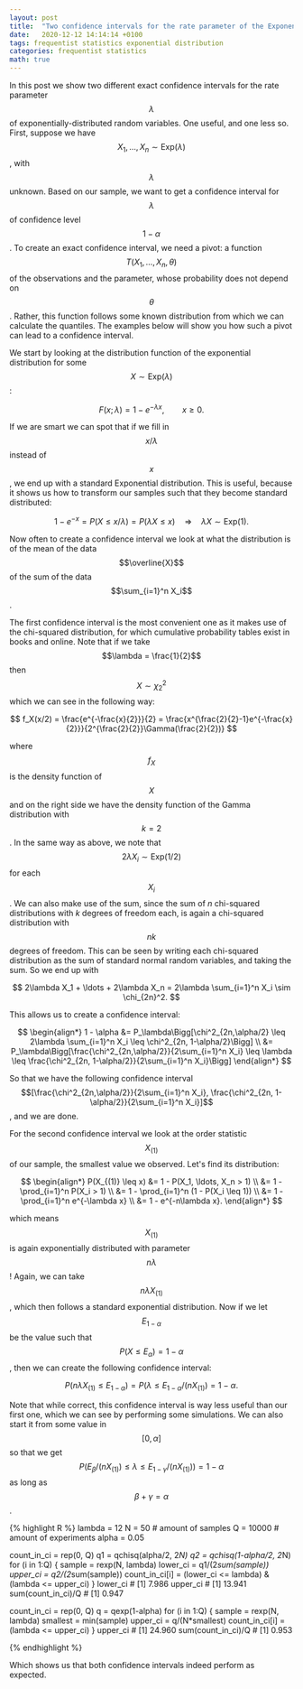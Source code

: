 ```yaml
---
layout: post
title:  "Two confidence intervals for the rate parameter of the Exponential distribution"
date:   2020-12-12 14:14:14 +0100
tags: frequentist statistics exponential distribution
categories: frequentist statistics
math: true
---
```


In this post we show two different exact confidence intervals for the rate parameter $$\lambda$$ of exponentially-distributed random variables. One useful, and one less so.
First, suppose we have $$X_1, \ldots, X_n \sim \text{Exp}(\lambda)$$, with $$\lambda$$ unknown. Based on our sample, we want to get a confidence interval for $$\lambda$$ of confidence level $$1-\alpha$$.
To create an exact confidence interval, we need a pivot: a function $$T(X_1, \ldots, X_n, \theta)$$ of the observations and the parameter, whose probability does not depend on $$\theta$$. Rather, this function follows some known distribution from which we can calculate the quantiles. The examples below will show you how such a pivot can lead to a confidence interval.

We start by looking at the distribution function of the exponential distribution for some $$X \sim \text{Exp}(\lambda)$$:

$$ 
F(x;\lambda) = 1 - e^{-\lambda x}, \qquad x \geq 0. 
$$

If we are smart we can spot that if we fill in $$x/\lambda$$ instead of $$x$$, we end up with a standard Exponential distribution. This is useful, because it shows us how to transform our samples such that they become standard distributed:

$$
1 - e^{-x} = P(X \leq x/\lambda) = P(\lambda X \leq x) \quad \Rightarrow \quad \lambda X \sim \text{Exp}(1).
$$

Now often to create a confidence interval we look at what the distribution is of the mean of the data $$\overline{X}$$ of the sum of the data $$\sum_{i=1}^n X_i$$. 

The first confidence interval is the most convenient one as it makes use of the chi-squared distribution, for which cumulative probability tables exist in books and online. Note that if we take $$\lambda = \frac{1}{2}$$ then $$X \sim \chi_2^2$$ which we can see in the following way:

$$ 
f_X(x/2) = \frac{e^{-\frac{x}{2}}}{2} = \frac{x^{\frac{2}{2}-1}e^{-\frac{x}{2}}}{2^{\frac{2}{2}}\Gamma(\frac{2}{2})}
$$

where $$f_X$$ is the density function of $$X$$ and on the right side we have the density function of the Gamma distribution with $$k = 2$$.
In the same way as above, we note that $$2\lambda X_i \sim \text{Exp}(1/2)$$ for each $$X_i$$. We can also make use of the sum, since the sum of $n$ chi-squared distributions with $k$ degrees of freedom each, is again a chi-squared distribution with $$nk$$ degrees of freedom. This can be seen by writing each chi-squared distribution as the sum of standard normal random variables, and taking the sum. So we end up with 

$$
2\lambda X_1 + \ldots + 2\lambda X_n = 2\lambda \sum_{i=1}^n X_i \sim \chi_{2n}^2.
$$

This allows us to create a confidence interval:

$$
\begin{align*} 
1 - \alpha &= P_\lambda\Bigg[\chi^2_{2n,\alpha/2} \leq 2\lambda \sum_{i=1}^n X_i \leq \chi^2_{2n, 1-\alpha/2}\Bigg] \\ &= P_\lambda\Bigg[\frac{\chi^2_{2n,\alpha/2}}{2\sum_{i=1}^n X_i} \leq \lambda  \leq \frac{\chi^2_{2n, 1-\alpha/2}}{2\sum_{i=1}^n X_i}\Bigg]
\end{align*}
$$

So that we have the following confidence interval $$[\frac{\chi^2_{2n,\alpha/2}}{2\sum_{i=1}^n X_i}, \frac{\chi^2_{2n, 1-\alpha/2}}{2\sum_{i=1}^n X_i}]$$, and we are done. 

For the second confidence interval we look at the order statistic $$X_{(1)}$$ of our sample, the smallest value we observed. Let's find its distribution:

$$ 
\begin{align*}
P(X_{(1)} \leq x) &= 1 - P(X_1, \ldots, X_n > 1) \\ &= 1 - \prod_{i=1}^n P(X_i > 1) \\ &= 1 - \prod_{i=1}^n (1 - P(X_i \leq 1)) \\ &= 1 - \prod_{i=1}^n e^{-\lambda x} \\ &= 1 - e^{-n\lambda x}.
\end{align*}
$$

which means $$X_{(1)}$$ is again exponentially distributed with parameter $$n\lambda$$! Again, we can take $$n\lambda X_{(1)}$$, which then follows a standard exponential distribution. Now if we let $$E_{1-\alpha}$$ be the value such that $$P(X \leq E_{\alpha}) = 1-\alpha$$, then we can create the following confidence interval: 

$$
P(n\lambda X_{(1)} \leq E_{1-\alpha}) = P(\lambda \leq E_{1-\alpha}/(nX_{(1)}) = 1-\alpha.
$$

Note that while correct, this confidence interval is way less useful than our first one, which we can see by performing some simulations. We can also start it from some value in $$[0, \alpha]$$ so that we get $$P(E_{\beta}/(nX_{(1)}) \leq \lambda \leq E_{1-\gamma}/(nX_{(1)})) = 1-\alpha$$ as long as $$\beta + \gamma = \alpha$$.

{% highlight R %}
lambda = 12
N = 50 # amount of samples
Q = 10000 # amount of experiments
alpha = 0.05

count_in_ci = rep(0, Q)
q1 = qchisq(alpha/2, 2*N)
q2 = qchisq(1-alpha/2, 2*N)
for (i in 1:Q) { 
	sample = rexp(N, lambda)
	lower_ci = q1/(2*sum(sample))
	upper_ci = q2/(2*sum(sample))
	count_in_ci[i] = (lower_ci <= lambda) & (lambda <= upper_ci)
}
lower_ci # [1] 7.986
upper_ci # [1] 13.941
sum(count_in_ci)/Q # [1] 0.947

count_in_ci = rep(0, Q)
q = qexp(1-alpha)
for (i in 1:Q) { 
	sample = rexp(N, lambda)
	smallest = min(sample)
	upper_ci = q/(N*smallest)
	count_in_ci[i] = (lambda <= upper_ci)
}
upper_ci # [1] 24.960
sum(count_in_ci)/Q # [1] 0.953

{% endhighlight %}

Which shows us that both confidence intervals indeed perform as expected.